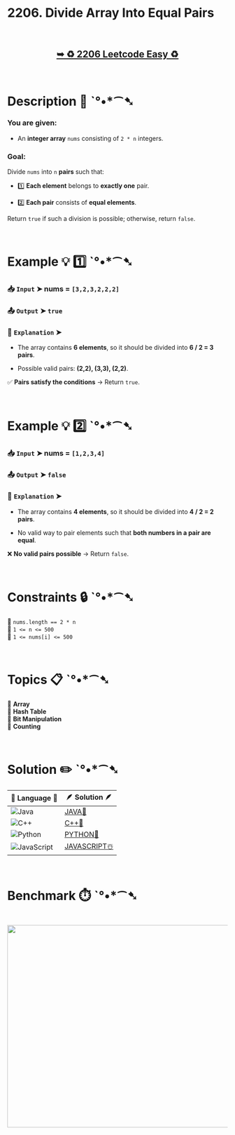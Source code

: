 # 2206. Divide Array Into Equal Pairs

</br>

<h2 align="center"> 

<a href="https://leetcode.com/problems/divide-array-into-equal-pairs/description/?envType=daily-question&envId=2025-03-17"><strong>➥ ♻️ 2206 Leetcode Easy ♻️ </strong></a>
</h2>

</br>  

# Description 📜 ˋ°•*⁀➷  

### You are given:  

- An **integer array** `nums` consisting of `2 * n` integers.  

### **Goal**:  

Divide `nums` into `n` **pairs** such that:  

- 1️⃣ **Each element** belongs to **exactly one** pair.  

- 2️⃣ **Each pair** consists of **equal elements**.  

Return `true` if such a division is possible; otherwise, return `false`.  

</br>  

# Example 💡 1️⃣ ˋ°•*⁀➷  

  ### 📥 `Input` ➤ nums = `[3,2,3,2,2,2]`  

  ### 📤 `Output` ➤ `true`  

  ### 🔦 `Explanation` ➤  

- The array contains **6 elements**, so it should be divided into **6 / 2 = 3 pairs**.  

- Possible valid pairs: **(2,2), (3,3), (2,2)**.  

✅ **Pairs satisfy the conditions** → Return `true`.  

</br>  

# Example 💡 2️⃣ ˋ°•*⁀➷  

  ### 📥 `Input` ➤ nums = `[1,2,3,4]`  

  ### 📤 `Output` ➤ `false`  

  ### 🔦 `Explanation` ➤  

- The array contains **4 elements**, so it should be divided into **4 / 2 = 2 pairs**.  

- No valid way to pair elements such that **both numbers in a pair are equal**.  

❌ **No valid pairs possible** → Return `false`.  

</br>  

# Constraints 🔒 ˋ°•*⁀➷  

🔹 `nums.length == 2 * n` </br>
🔹 `1 <= n <= 500` </br>
🔹 `1 <= nums[i] <= 500` </br>

</br>  

# Topics 📋 ˋ°•*⁀➷  

🔸 **Array**  </br>
🔸 **Hash Table**  </br>
🔸 **Bit Manipulation**  </br>
🔸 **Counting**  </br>

</br>

# Solution ✏️ ˋ°•*⁀➷

| 📒 Language 📒  | 🪶 Solution 🪶 |
| ------------- | ------------- |
|  ![Java](https://img.shields.io/badge/java-%23ED8B00.svg?style=for-the-badge&logo=openjdk&logoColor=white)  | [JAVA🍁](https://github.com/Prakhar-002/LEETCODE/blob/main/%F0%9F%8D%84%20Daily%20Challenge%202025%20%F0%9F%8D%B3/%F0%9F%94%AC%20Examine%20Thoroughly%20%F0%9F%A7%AC/03%20Mar%20%F0%9F%8C%BC/17%20-%2003%20-%202025%20---%202206.%20Divide%20Array%20Into%20Equal%20Pairs%20%E2%98%83%EF%B8%8F%20%F0%9F%8D%81%20%F0%9F%8D%B0%20%F0%9F%8E%B2/%F0%9F%8D%81JAVA%20-%202206.%20Divide%20Array%20Into%20Equal%20Pairs.java) |
|  ![C++](https://img.shields.io/badge/c++-%2300599C.svg?style=for-the-badge&logo=c%2B%2B&logoColor=white)  | [C++🎲](https://github.com/Prakhar-002/LEETCODE/blob/main/%F0%9F%8D%84%20Daily%20Challenge%202025%20%F0%9F%8D%B3/%F0%9F%94%AC%20Examine%20Thoroughly%20%F0%9F%A7%AC/03%20Mar%20%F0%9F%8C%BC/17%20-%2003%20-%202025%20---%202206.%20Divide%20Array%20Into%20Equal%20Pairs%20%E2%98%83%EF%B8%8F%20%F0%9F%8D%81%20%F0%9F%8D%B0%20%F0%9F%8E%B2/%F0%9F%8E%B2CPP%20-%202206.%20Divide%20Array%20Into%20Equal%20Pairs.cpp)  |
|  ![Python](https://img.shields.io/badge/python-3670A0?style=for-the-badge&logo=python&logoColor=ffdd54)    | [PYTHON🍰](https://github.com/Prakhar-002/LEETCODE/blob/main/%F0%9F%8D%84%20Daily%20Challenge%202025%20%F0%9F%8D%B3/%F0%9F%94%AC%20Examine%20Thoroughly%20%F0%9F%A7%AC/03%20Mar%20%F0%9F%8C%BC/17%20-%2003%20-%202025%20---%202206.%20Divide%20Array%20Into%20Equal%20Pairs%20%E2%98%83%EF%B8%8F%20%F0%9F%8D%81%20%F0%9F%8D%B0%20%F0%9F%8E%B2/%F0%9F%8D%B0PYTHON%20-%202206.%20Divide%20Array%20Into%20Equal%20Pairs.py) |
| ![JavaScript](https://img.shields.io/badge/javascript-%23323330.svg?style=for-the-badge&logo=javascript&logoColor=%23F7DF1E)   | [JAVASCRIPT☃️](https://github.com/Prakhar-002/LEETCODE/blob/main/%F0%9F%8D%84%20Daily%20Challenge%202025%20%F0%9F%8D%B3/%F0%9F%94%AC%20Examine%20Thoroughly%20%F0%9F%A7%AC/03%20Mar%20%F0%9F%8C%BC/17%20-%2003%20-%202025%20---%202206.%20Divide%20Array%20Into%20Equal%20Pairs%20%E2%98%83%EF%B8%8F%20%F0%9F%8D%81%20%F0%9F%8D%B0%20%F0%9F%8E%B2/%E2%98%83%EF%B8%8FJAVASCRIPT%20-%202206.%20Divide%20Array%20Into%20Equal%20Pairs.js) |

</br>

# Benchmark ⏱️ ˋ°•*⁀➷

<h1  align="center" >

<img src ="https://github.com/user-attachments/assets/7afcf2a2-4159-457a-8bf2-a864cbdba28b" width = "700px" height="462px" />

</h1>
